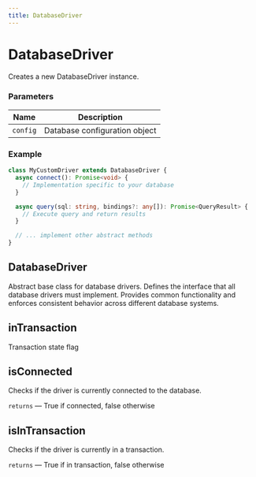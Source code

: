 ```yaml
---
title: DatabaseDriver
---
```


# DatabaseDriver



Creates a new DatabaseDriver instance.


### Parameters

| Name | Description |
|------|-------------|
| `config` | Database configuration object |

### Example

```typescript
class MyCustomDriver extends DatabaseDriver {
  async connect(): Promise<void> {
    // Implementation specific to your database
  }

  async query(sql: string, bindings?: any[]): Promise<QueryResult> {
    // Execute query and return results
  }

  // ... implement other abstract methods
}
```




## DatabaseDriver


Abstract base class for database drivers.
Defines the interface that all database drivers must implement.
Provides common functionality and enforces consistent behavior across different database systems.





## inTransaction


Transaction state flag





## isConnected


Checks if the driver is currently connected to the database.




  `returns` — True if connected, false otherwise



## isInTransaction


Checks if the driver is currently in a transaction.




  `returns` — True if in transaction, false otherwise



